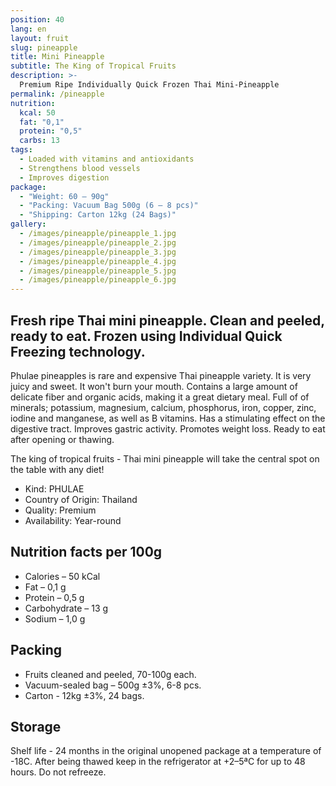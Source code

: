 ```yaml
---
position: 40
lang: en
layout: fruit
slug: pineapple
title: Mini Pineapple
subtitle: The King of Tropical Fruits
description: >-
  Premium Ripe Individually Quick Frozen Thai Mini-Pineapple
permalink: /pineapple
nutrition:
  kcal: 50
  fat: "0,1"
  protein: "0,5"
  carbs: 13
tags:
  - Loaded with vitamins and antioxidants
  - Strengthens blood vessels
  - Improves digestion
package:
  - "Weight: 60 — 90g"
  - "Packing: Vacuum Bag 500g (6 — 8 pcs)"
  - "Shipping: Carton 12kg (24 Bags)"
gallery:
  - /images/pineapple/pineapple_1.jpg
  - /images/pineapple/pineapple_2.jpg
  - /images/pineapple/pineapple_3.jpg
  - /images/pineapple/pineapple_4.jpg
  - /images/pineapple/pineapple_5.jpg
  - /images/pineapple/pineapple_6.jpg
---
```


## Fresh ripe Thai mini pineapple. Clean and peeled, ready to eat. Frozen using Individual Quick Freezing technology.

Phulae pineapples is rare and expensive Thai pineapple variety. It is very
juicy and sweet. It won't burn your mouth. Contains a large amount of delicate
fiber and organic acids, making it a great dietary meal. Full of of minerals;
potassium, magnesium, calcium, phosphorus, iron, copper, zinc, iodine and
manganese, as well as B vitamins. Has a stimulating effect on the digestive
tract. Improves gastric activity. Promotes weight loss. Ready to eat after opening or thawing.

The king of tropical fruits - Thai mini pineapple will take the central spot
on the table with any diet!

* Kind: PHULAE
* Country of Origin: Thailand
* Quality: Premium
* Availability: Year-round

## Nutrition facts per 100g

* Calories – 50 kCal
* Fat – 0,1 g
* Protein – 0,5 g
* Carbohydrate – 13 g
* Sodium – 1,0 g

## Packing

* Fruits cleaned and peeled, 70-100g each.
* Vacuum-sealed bag – 500g ±3%, 6-8 pcs.
* Carton - 12kg ±3%, 24 bags.

## Storage

Shelf life - 24 months in the original unopened package at a temperature of -18С.
After being thawed keep in the refrigerator at +2–5ªС for up to 48 hours.
Do not refreeze.
